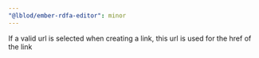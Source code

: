 ```yaml
---
"@lblod/ember-rdfa-editor": minor
---
```


If a valid url is selected when creating a link, this url is used for the href of the link

